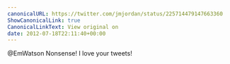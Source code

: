 ```yaml
---
canonicalURL: https://twitter.com/jmjordan/status/225714479147663360
ShowCanonicalLink: true
CanonicalLinkText: View original on
date: 2012-07-18T22:11:40+00:00
---
```

@EmWatson Nonsense! I love your tweets!